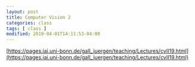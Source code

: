 ```yaml
---
layout: post
title: Computer Vision 2
categories: class
tags: [ class ]
modified: 2019-04-01T14:11:53-04:00
---
```



[https://pages.iai.uni-bonn.de/gall_juergen/teaching/Lectures/cvII19.html](https://pages.iai.uni-bonn.de/gall_juergen/teaching/Lectures/cvII19.html)
